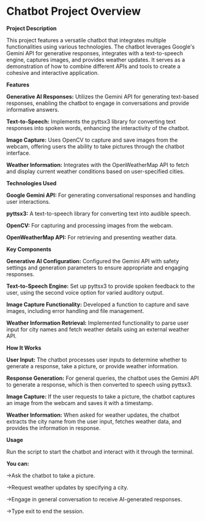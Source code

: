 # Chatbot Project Overview
**Project Description**

This project features a versatile chatbot that integrates multiple functionalities using various technologies. The chatbot leverages Google's Gemini API for generative responses, integrates with a text-to-speech engine, captures images, and provides weather updates. It serves as a demonstration of how to combine different APIs and tools to create a cohesive and interactive application.

**Features**

**Generative AI Responses:**
Utilizes the Gemini API for generating text-based responses, enabling the chatbot to engage in conversations and provide informative answers.

**Text-to-Speech:**
Implements the pyttsx3 library for converting text responses into spoken words, enhancing the interactivity of the chatbot.

**Image Capture:** 
Uses OpenCV to capture and save images from the webcam, offering users the ability to take pictures through the chatbot interface.

**Weather Information:**
Integrates with the OpenWeatherMap API to fetch and display current weather conditions based on user-specified cities.

**Technologies Used**

**Google Gemini API:**
For generating conversational responses and handling user interactions.

**pyttsx3:**
A text-to-speech library for converting text into audible speech.

**OpenCV:** 
For capturing and processing images from the webcam.

**OpenWeatherMap API:** 
For retrieving and presenting weather data.

**Key Components**

**Generative AI Configuration:** 
Configured the Gemini API with safety settings and generation parameters to ensure appropriate and engaging responses.

**Text-to-Speech Engine:**
Set up pyttsx3 to provide spoken feedback to the user, using the second voice option for varied auditory output.

**Image Capture Functionality:** 
Developed a function to capture and save images, including error handling and file management.

**Weather Information Retrieval:** 
Implemented functionality to parse user input for city names and fetch weather details using an external weather API.

**How It Works**

**User Input:** 
The chatbot processes user inputs to determine whether to generate a response, take a picture, or provide weather information.

**Response Generation:** 
For general queries, the chatbot uses the Gemini API to generate a response, which is then converted to speech using pyttsx3.

**Image Capture:** 
If the user requests to take a picture, the chatbot captures an image from the webcam and saves it with a timestamp.

**Weather Information:** 
When asked for weather updates, the chatbot extracts the city name from the user input, fetches weather data, and provides the information in response.

**Usage**

Run the script to start the chatbot and interact with it through the terminal.

**You can:**

->Ask the chatbot to take a picture.

->Request weather updates by specifying a city.

->Engage in general conversation to receive AI-generated responses.

->Type exit to end the session.
